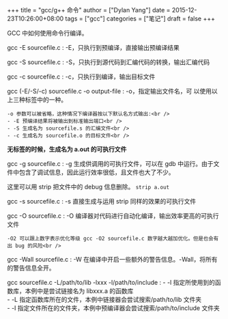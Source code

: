 +++
title = "gcc/g++ 命令"
author = ["Dylan Yang"]
date = 2015-12-23T10:26:00+08:00
tags = ["gcc"]
categories = ["笔记"]
draft = false
+++

GCC 中如何使用命令行编译。

gcc -E sourcefile.c
: -E，只执行到预编译，直接输出预编译结果


gcc -S sourcefile.c
: -S，只执行到源代码到汇编代码的转换，输出汇编代码

gcc -c sourcefile.c
: -c，只执行到编译，输出目标文件

gcc (-E/-S/-c) sourcefile.c -o output-file
: -o，指定输出文件名，可
    以使用以上三种标签中的一种。

    -o 参数可以被省略，这种情况下编译器按以下默认名方式输出:<br />
    - -E 预编译结果将被输出到标准输出端口<br />
    - -S 生成名为 sourcefile.s 的汇编文件<br />
    - -c 生成名为 sourcefile.o 的目标文件<br />

**无标签的时候，生成名为 a.out 的可执行文件**

gcc -g sourcefile.c
: -g 生成供调用的可执行文件，可以在 gdb 中运行。由于文件中包含了调试信息，因此运行效率很低，且文件也大了不少。

这里可以用 strip 把文件中的 debug 信息删除。 `strip a.out`

gcc -s sourcefile.c
: -s 直接生成与运用 strip 同样的效果的可执行文件


gcc -O sourcefile.c
: -O 编译器对代码进行自动化编译，输出效率更高的可执行文件

    -O2 可以跟上数字表示优化等级 gcc -O2 sourcefile.c 数字越大越加优化。但是也会有出 bug 的风险<br />


gcc -Wall sourcefile.c
: -W 在编译中开启一些额外的警告信息。-Wall，将所有的警告信息全开。


gcc sourcefile.c -L/path/to/lib -lxxx -l/path/to/include
: - -l 指定所使用到的函数库，本例中是尝试链接名为 libxxx.a 的函数库<br />
    - -L 指定函数库所在的文件，本例中链接器会尝试搜索/path/to/lib 文件夹<br />
    - -I 指定文件所在的文件夹，本例中预编译器会尝试搜索/path/to/include 文件夹<br />
